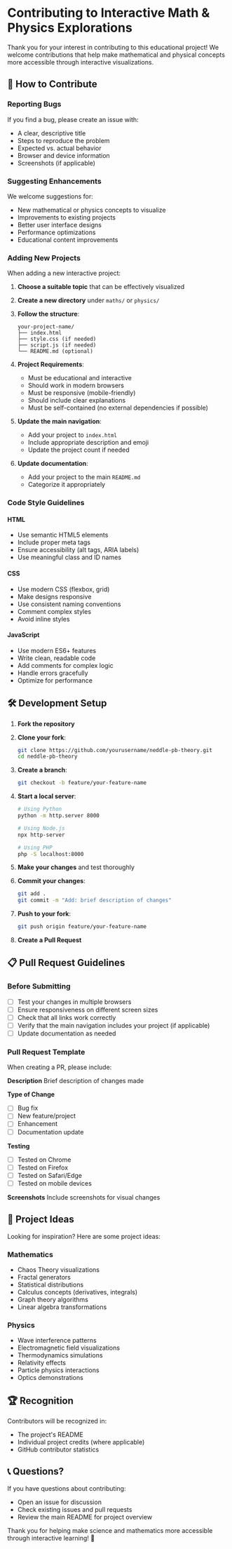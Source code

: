 # Contributing to Interactive Math & Physics Explorations

Thank you for your interest in contributing to this educational project! We welcome contributions that help make mathematical and physical concepts more accessible through interactive visualizations.

## 🤝 How to Contribute

### Reporting Bugs

If you find a bug, please create an issue with:
- A clear, descriptive title
- Steps to reproduce the problem
- Expected vs. actual behavior
- Browser and device information
- Screenshots (if applicable)

### Suggesting Enhancements

We welcome suggestions for:
- New mathematical or physics concepts to visualize
- Improvements to existing projects
- Better user interface designs
- Performance optimizations
- Educational content improvements

### Adding New Projects

When adding a new interactive project:

1. **Choose a suitable topic** that can be effectively visualized
2. **Create a new directory** under `maths/` or `physics/`
3. **Follow the structure**:
   ```
   your-project-name/
   ├── index.html
   ├── style.css (if needed)
   ├── script.js (if needed)
   └── README.md (optional)
   ```

4. **Project Requirements**:
   - Must be educational and interactive
   - Should work in modern browsers
   - Must be responsive (mobile-friendly)
   - Should include clear explanations
   - Must be self-contained (no external dependencies if possible)

5. **Update the main navigation**:
   - Add your project to `index.html`
   - Include appropriate description and emoji
   - Update the project count if needed

6. **Update documentation**:
   - Add your project to the main `README.md`
   - Categorize it appropriately

### Code Style Guidelines

#### HTML
- Use semantic HTML5 elements
- Include proper meta tags
- Ensure accessibility (alt tags, ARIA labels)
- Use meaningful class and ID names

#### CSS
- Use modern CSS (flexbox, grid)
- Make designs responsive
- Use consistent naming conventions
- Comment complex styles
- Avoid inline styles

#### JavaScript
- Use modern ES6+ features
- Write clean, readable code
- Add comments for complex logic
- Handle errors gracefully
- Optimize for performance

## 🛠️ Development Setup

1. **Fork the repository**
2. **Clone your fork**:
   ```bash
   git clone https://github.com/yourusername/neddle-pb-theory.git
   cd neddle-pb-theory
   ```

3. **Create a branch**:
   ```bash
   git checkout -b feature/your-feature-name
   ```

4. **Start a local server**:
   ```bash
   # Using Python
   python -m http.server 8000
   
   # Using Node.js
   npx http-server
   
   # Using PHP
   php -S localhost:8000
   ```

5. **Make your changes** and test thoroughly

6. **Commit your changes**:
   ```bash
   git add .
   git commit -m "Add: brief description of changes"
   ```

7. **Push to your fork**:
   ```bash
   git push origin feature/your-feature-name
   ```

8. **Create a Pull Request**

## 📋 Pull Request Guidelines

### Before Submitting
- [ ] Test your changes in multiple browsers
- [ ] Ensure responsiveness on different screen sizes
- [ ] Check that all links work correctly
- [ ] Verify that the main navigation includes your project (if applicable)
- [ ] Update documentation as needed

### Pull Request Template
When creating a PR, please include:

**Description**
Brief description of changes made

**Type of Change**
- [ ] Bug fix
- [ ] New feature/project
- [ ] Enhancement
- [ ] Documentation update

**Testing**
- [ ] Tested on Chrome
- [ ] Tested on Firefox
- [ ] Tested on Safari/Edge
- [ ] Tested on mobile devices

**Screenshots**
Include screenshots for visual changes

## 🎯 Project Ideas

Looking for inspiration? Here are some project ideas:

### Mathematics
- Chaos Theory visualizations
- Fractal generators
- Statistical distributions
- Calculus concepts (derivatives, integrals)
- Graph theory algorithms
- Linear algebra transformations

### Physics
- Wave interference patterns
- Electromagnetic field visualizations
- Thermodynamics simulations
- Relativity effects
- Particle physics interactions
- Optics demonstrations

## 🏆 Recognition

Contributors will be recognized in:
- The project's README
- Individual project credits (where applicable)
- GitHub contributor statistics

## 📞 Questions?

If you have questions about contributing:
- Open an issue for discussion
- Check existing issues and pull requests
- Review the main README for project overview

Thank you for helping make science and mathematics more accessible through interactive learning! 🚀 